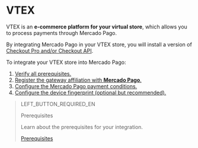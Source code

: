 # VTEX

VTEX is an **e-commerce platform for your virtual store**, which allows you to process payments through Mercado Pago.

By integrating Mercado Pago in your VTEX store, you will install a version of [Checkout Pro and/or Checkout API](https://www.mercadopago[FAKER][URL][DOMAIN]/herramientas-para-vender/cobrar).

To integrate your VTEX store into Mercado Pago:

1. [Verify all prerequisites.](hhttps://www.mercadopago[FAKER][URL][DOMAIN]/developers/en/guides/plugins/unofficial/vtex/prerequisites)
2. [Register the gateway affiliation with **Mercado Pago**.](https://www.mercadopago[FAKER][URL][DOMAIN]/developers/en/guides/plugins/unofficial/vtex/gateway-affiliations)
3. [Configure the Mercado Pago payment conditions.](https://www.mercadopago[FAKER][URL][DOMAIN]/developers/en/guides/plugins/unofficial/vtex/configure-payment-conditions)
4. [Configure the device fingerprint (optional but recommended).](https://www.mercadopago[FAKER][URL][DOMAIN]/developers/en/guides/plugins/unofficial/vtex/device-fingerprint)

> LEFT_BUTTON_REQUIRED_EN
>
> Prerequisites
>
> Learn about the prerequisites for your integration.
>
> [Prerequisites](https://www.mercadopago[FAKER][URL][DOMAIN]/developers/en/guides/plugins/unofficial/vtex/prerequisites)